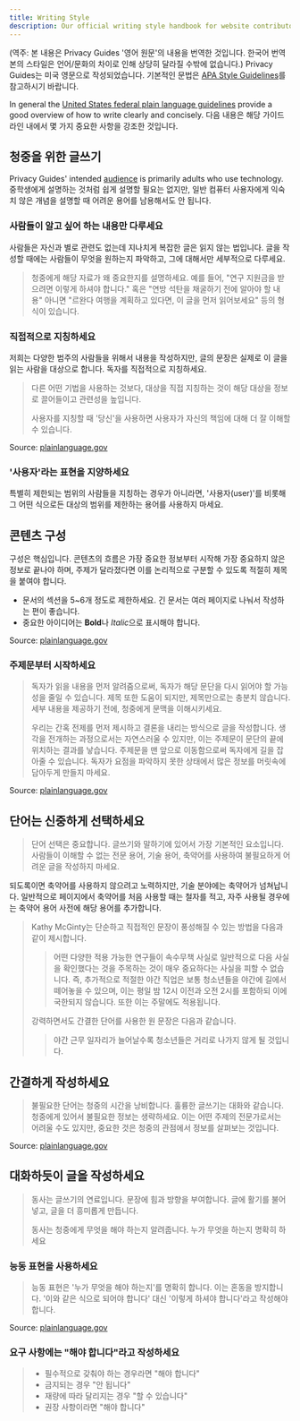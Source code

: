 ```yaml
---
title: Writing Style
description: Our official writing style handbook for website contributors.
---
```


(역주: 본 내용은 Privacy Guides '영어 원문'의 내용을 번역한 것입니다. 한국어 번역본의 스타일은 언어/문화의 차이로 인해 상당히 달라질 수밖에 없습니다.) Privacy Guides는 미국 영문으로 작성되었습니다. 기본적인 문법은 [APA Style Guidelines](https://apastyle.apa.org/style-grammar-guidelines/grammar)를 참고하시기 바랍니다.

In general the [United States federal plain language guidelines](https://plainlanguage.gov/guidelines) provide a good overview of how to write clearly and concisely. 다음 내용은 해당 가이드라인 내에서 몇 가지 중요한 사항을 강조한 것입니다.

## 청중을 위한 글쓰기

Privacy Guides' intended [audience](https://plainlanguage.gov/guidelines/audience) is primarily adults who use technology. 중학생에게 설명하는 것처럼 쉽게 설명할 필요는 없지만, 일반 컴퓨터 사용자에게 익숙치 않은 개념을 설명할 때 어려운 용어를 남용해서도 안 됩니다.

### 사람들이 알고 싶어 하는 내용만 다루세요

사람들은 자신과 별로 관련도 없는데 지나치게 복잡한 글은 읽지 않는 법입니다. 글을 작성할 때에는 사람들이 무엇을 원하는지 파악하고, 그에 대해서만 세부적으로 다루세요.

> 청중에게 해당 자료가 왜 중요한지를 설명하세요. 예를 들어, "연구 지원금을 받으려면 이렇게 하셔야 합니다." 혹은 "연방 석탄을 채굴하기 전에 알아야 할 내용" 아니면 "르완다 여행을 계획하고 있다면, 이 글을 먼저 읽어보세요" 등의 형식이 있습니다.

### 직접적으로 지칭하세요

저희는 다양한 범주의 사람들을 위해서 내용을 작성하지만, 글의 문장은 실제로 이 글을 읽는 사람을 대상으로 합니다. 독자를 직접적으로 지칭하세요.

> 다른 어떤 기법을 사용하는 것보다, 대상을 직접 지칭하는 것이 해당 대상을 정보로 끌어들이고 관련성을 높입니다.
> 
> 사용자를 지칭할 때 '당신'을 사용하면 사용자가 자신의 책임에 대해 더 잘 이해할 수 있습니다.

Source: [plainlanguage.gov](https://plainlanguage.gov/guidelines/audience/address-the-user)

### '사용자'라는 표현을 지양하세요

특별히 제한되는 범위의 사람들을 지칭하는 경우가 아니라면, '사용자(user)'를 비롯해 그 어떤 식으로든 대상의 범위를 제한하는 용어를 사용하지 마세요.

## 콘텐츠 구성

구성은 핵심입니다. 콘텐츠의 흐름은 가장 중요한 정보부터 시작해 가장 중요하지 않은 정보로 끝나야 하며, 주제가 달라졌다면 이를 논리적으로 구분할 수 있도록 적절히 제목을 붙여야 합니다.

- 문서의 섹션을 5~6개 정도로 제한하세요. 긴 문서는 여러 페이지로 나눠서 작성하는 편이 좋습니다.
- 중요한 아이디어는 **Bold**나 *Italic*으로 표시해야 합니다.

Source: [plainlanguage.gov](https://plainlanguage.gov/guidelines/design)

### 주제문부터 시작하세요

> 독자가 읽을 내용을 먼저 알려줌으로써, 독자가 해당 문단을 다시 읽어야 할 가능성을 줄일 수 있습니다. 제목 또한 도움이 되지만, 제목만으로는 충분치 않습니다. 세부 내용을 제공하기 전에, 청중에게 문맥을 이해시키세요.
> 
> 우리는 간혹 전제를 먼저 제시하고 결론을 내리는 방식으로 글을 작성합니다. 생각을 전개하는 과정으로서는 자연스러울 수 있지만, 이는 주제문이 문단의 끝에 위치하는 결과를 낳습니다. 주제문을 맨 앞으로 이동함으로써 독자에게 길을 잡아줄 수 있습니다. 독자가 요점을 파악하지 못한 상태에서 많은 정보를 머릿속에 담아두게 만들지 마세요.

Source: [plainlanguage.gov](https://plainlanguage.gov/guidelines/organize/have-a-topic-sentence)

## 단어는 신중하게 선택하세요

> 단어 선택은 중요합니다. 글쓰기와 말하기에 있어서 가장 기본적인 요소입니다. 사람들이 이해할 수 없는 전문 용어, 기술 용어, 축약어를 사용하여 불필요하게 어려운 글을 작성하지 마세요.

되도록이면 축약어를 사용하지 않으려고 노력하지만, 기술 분야에는 축약어가 넘쳐납니다. 일반적으로 페이지에서 축약어를 처음 사용할 때는 철자를 적고, 자주 사용될 경우에는 축약어 용어 사전에 해당 용어를 추가합니다.

> Kathy McGinty는 단순하고 직접적인 문장이 풍성해질 수 있는 방법을 다음과 같이 제시합니다.
> 
> > 어떤 다양한 적용 가능한 연구들이 속수무책 사실로 일반적으로 다음 사실을 확인했다는 것을 주목하는 것이 매우 중요하다는 사실을 피할 수 없습니다. 즉, 추가적으로 적절한 야간 직업은 보통 청소년들을 야간에 길에서 떼어놓을 수 있으며, 이는 평일 밤 12시 이전과 오전 2시를 포함하되 이에 국한되지 않습니다. 또한 이는 주말에도 적용됩니다.
> 
> 강력하면서도 간결한 단어를 사용한 원 문장은 다음과 같습니다.
> 
> > 야간 근무 일자리가 늘어날수록 청소년들은 거리로 나가지 않게 될 것입니다.

## 간결하게 작성하세요

> 불필요한 단어는 청중의 시간을 낭비합니다. 훌륭한 글쓰기는 대화와 같습니다. 청중에게 있어서 불필요한 정보는 생략하세요. 이는 어떤 주제의 전문가로서는 어려울 수도 있지만, 중요한 것은 청중의 관점에서 정보를 살펴보는 것입니다.

Source: [plainlanguage.gov](https://plainlanguage.gov/guidelines/concise)

## 대화하듯이 글을 작성하세요

> 동사는 글쓰기의 연료입니다. 문장에 힘과 방향을 부여합니다. 글에 활기를 불어넣고, 글을 더 흥미롭게 만듭니다.
> 
> 동사는 청중에게 무엇을 해야 하는지 알려줍니다. 누가 무엇을 하는지 명확히 하세요

### 능동 표현을 사용하세요

> 능동 표현은 '누가 무엇을 해야 하는지'를 명확히 합니다. 이는 혼동을 방지합니다. '이와 같은 식으로 되어야 합니다' 대신 '이렇게 하셔야 합니다'라고 작성해야 합니다.

Source: [plainlanguage.gov](https://plainlanguage.gov/guidelines/conversational/use-active-voice)

### 요구 사항에는 "해야 합니다"라고 작성하세요

> - 필수적으로 갖춰야 하는 경우라면 "해야 합니다"
> - 금지되는 경우 "안 됩니다"
> - 재량에 따라 달리지는 경우 "할 수 있습니다"
> - 권장 사항이라면 "해야 합니다"
